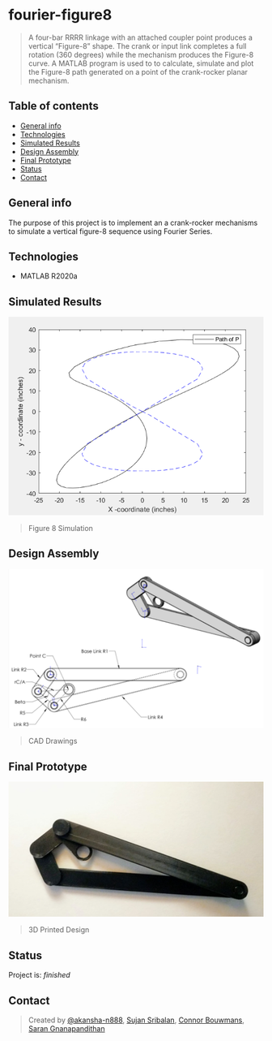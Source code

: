 # fourier-figure8
> A four-bar RRRR linkage with an attached coupler point produces a vertical “Figure-8” shape. The crank or input link completes a full rotation (360 degrees) while the mechanism produces the Figure-8 curve. A MATLAB program is used to to calculate, simulate and plot the Figure-8 path generated on a point of the crank-rocker planar mechanism. 

## Table of contents
* [General info](#general-info)
* [Technologies](#technologies)
* [Simulated Results](#simulated-results)
* [Design Assembly](#design-assembly)
* [Final Prototype](#final-prototype)
* [Status](#status)
* [Contact](#contact)

## General info
The purpose of this project is to implement an a crank-rocker mechanisms to simulate a vertical figure-8 sequence using Fourier Series. 

## Technologies
* MATLAB R2020a

## Simulated Results
![plot](Images/plot.PNG)
> Figure 8 Simulation

## Design Assembly
![assembly](Images/cad.PNG)
> CAD Drawings

## Final Prototype
![prototype](Images/print.PNG)
> 3D Printed Design

## Status
Project is: _finished_

## Contact
> Created by [@akansha-n888](https://www.linkedin.com/in/akansha-nagar/),
> [Sujan Sribalan](mailto:sujan.sribalan@ryerson.ca?subject=[GitHub]%20Source%20Han%20Sans),
> [Connor Bouwmans](mailto:cbouwmans@ryerson.ca?subject=[GitHub]%20Source%20Han%20Sans),
> [Saran Gnanapandithan](mailto:saran.gnanapandithan@ryerson.ca?subject=[GitHub]%20Source%20Han%20Sans)
